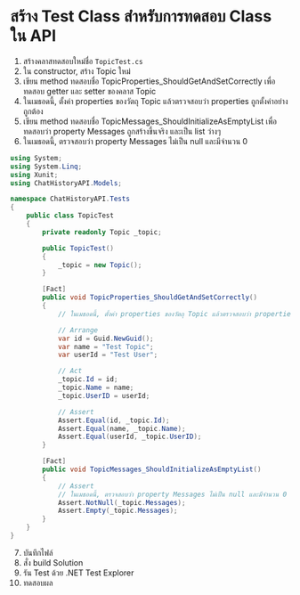 
# สร้าง Test Class สำหรับการทดสอบ Class ใน API

1. สร้างคลาสทดสอบใหม่ชื่อ `TopicTest.cs`
2. ใน constructor, สร้าง Topic ใหม่
3. เขียน method ทดสอบชื่อ TopicProperties_ShouldGetAndSetCorrectly เพื่อทดสอบ getter และ setter ของคลาส Topic
4. ในเมธอดนี้, ตั้งค่า properties ของวัตถุ Topic แล้วตรวจสอบว่า properties ถูกตั้งค่าอย่างถูกต้อง
5. เขียน method ทดสอบชื่อ TopicMessages_ShouldInitializeAsEmptyList เพื่อทดสอบว่า property Messages ถูกสร้างขึ้นจริง และเป็น list ว่างๆ 
6. ในเมธอดนี้, ตรวจสอบว่า property Messages ไม่เป็น null และมีจำนวน 0

```csharp
using System;
using System.Linq;
using Xunit;
using ChatHistoryAPI.Models;

namespace ChatHistoryAPI.Tests
{
    public class TopicTest
    {
        private readonly Topic _topic;

        public TopicTest()
        {
            _topic = new Topic();
        }

        [Fact]
        public void TopicProperties_ShouldGetAndSetCorrectly()
        {
            // ในเมธอดนี้, ตั้งค่า properties ของวัตถุ Topic แล้วตรวจสอบว่า properties ถูกตั้งค่าอย่างถูกต้อง

            // Arrange
            var id = Guid.NewGuid();
            var name = "Test Topic";
            var userId = "Test User";

            // Act
            _topic.Id = id;
            _topic.Name = name;
            _topic.UserID = userId;

            // Assert
            Assert.Equal(id, _topic.Id);
            Assert.Equal(name, _topic.Name);
            Assert.Equal(userId, _topic.UserID);
        }

        [Fact]
        public void TopicMessages_ShouldInitializeAsEmptyList()
        {
            // Assert
            // ในเมธอดนี้, ตรวจสอบว่า property Messages ไม่เป็น null และมีจำนวน 0
            Assert.NotNull(_topic.Messages);
            Assert.Empty(_topic.Messages);
        }
    }
}
```

7. บันทึกไฟล์
8. สั่ง build Solution
9. รัน Test ด้วย .NET Test Explorer
10. ทดสอบผล